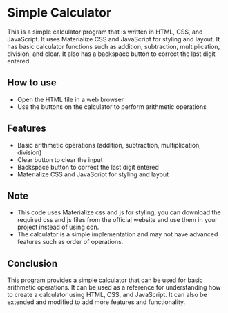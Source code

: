 # Simple Calculator
This is a simple calculator program that is written in HTML, CSS, and JavaScript. It uses Materialize CSS and JavaScript for styling and layout. It has basic calculator functions such as addition, subtraction, multiplication, division, and clear. It also has a backspace button to correct the last digit entered.

## How to use
- Open the HTML file in a web browser
- Use the buttons on the calculator to perform arithmetic operations

## Features
- Basic arithmetic operations (addition, subtraction, multiplication, division)
- Clear button to clear the input
- Backspace button to correct the last digit entered
- Materialize CSS and JavaScript for styling and layout

## Note
- This code uses Materialize css and js for styling, you can download the required css and js files from the official website and use them in your project instead of using cdn.
- The calculator is a simple implementation and may not have advanced features such as order of operations.

## Conclusion
This program provides a simple calculator that can be used for basic arithmetic operations. It can be used as a reference for understanding how to create a calculator using HTML, CSS, and JavaScript. It can also be extended and modified to add more features and functionality.